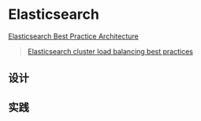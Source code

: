 # Elasticsearch
[Elasticsearch Best Practice Architecture](https://www.elastic.co/cn/pdf/architecture-best-practices.pdf)

> [Elasticsearch cluster load balancing best practices](https://stackoverflow.com/questions/66098115/elasticsearch-cluster-load-balancing-best-practices)  

## 设计

## 实践


